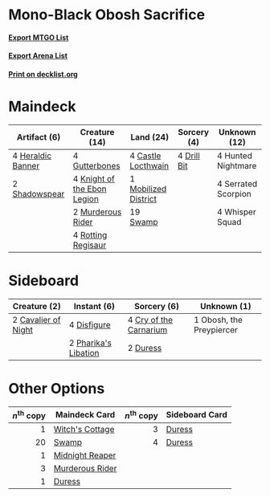 # Mono-Black Obosh Sacrifice

#### [Export MTGO List](../collection/Mono-Black%20Obosh%20Sacrifice/Mono-Black%20Obosh%20Sacrifice.txt)
#### [Export Arena List](../collection/Mono-Black%20Obosh%20Sacrifice/Mono-Black%20Obosh%20Sacrifice_arena.txt)
#### [Print on decklist.org](http://decklist.org/?deckmain=4%09Castle%20Locthwain%0A4%09Drill%20Bit%0A4%09Gutterbones%0A4%09Heraldic%20Banner%0A4%09Hunted%20Nightmare%0A4%09Knight%20of%20the%20Ebon%20Legion%0A1%09Mobilized%20District%0A2%09Murderous%20Rider%0A4%09Rotting%20Regisaur%0A4%09Serrated%20Scorpion%0A2%09Shadowspear%0A19%09Swamp%0A4%09Whisper%20Squad&deckside=2%09Cavalier%20of%20Night%0A4%09Cry%20of%20the%20Carnarium%0A4%09Disfigure%0A2%09Duress%0A1%09Obosh,%20the%20Preypiercer%0A2%09Pharika's%20Libation)
# Maindeck

|                                        Artifact (6)                                        |                                            Creature (14)                                             |                                           Land (24)                                           |                                     Sorcery (4)                                      |   Unknown (12)    |
|--------------------------------------------------------------------------------------------|------------------------------------------------------------------------------------------------------|-----------------------------------------------------------------------------------------------|--------------------------------------------------------------------------------------|-------------------|
|4 [Heraldic Banner](http://gatherer.wizards.com/Pages/Card/Details.aspx?multiverseid=473184)|4 [Gutterbones](http://gatherer.wizards.com/Pages/Card/Details.aspx?multiverseid=457220)              |4 [Castle Locthwain](http://gatherer.wizards.com/Pages/Card/Details.aspx?multiverseid=473203)  |4 [Drill Bit](http://gatherer.wizards.com/Pages/Card/Details.aspx?multiverseid=457217)|4 Hunted Nightmare |
|2 [Shadowspear](http://gatherer.wizards.com/Pages/Card/Details.aspx?multiverseid=476487)    |4 [Knight of the Ebon Legion](http://gatherer.wizards.com/Pages/Card/Details.aspx?multiverseid=466859)|1 [Mobilized District](http://gatherer.wizards.com/Pages/Card/Details.aspx?multiverseid=461176)|                                                                                      |4 Serrated Scorpion|
|                                                                                            |2 [Murderous Rider](http://gatherer.wizards.com/Pages/Card/Details.aspx?multiverseid=473059)          |19 [Swamp](http://gatherer.wizards.com/Pages/Card/Details.aspx?multiverseid=439858)            |                                                                                      |4 Whisper Squad    |
|                                                                                            |4 [Rotting Regisaur](http://gatherer.wizards.com/Pages/Card/Details.aspx?multiverseid=466865)         |                                                                                               |                                                                                      |                   |


# Sideboard

|                                         Creature (2)                                         |                                          Instant (6)                                          |                                           Sorcery (6)                                           |      Unknown (1)       |
|----------------------------------------------------------------------------------------------|-----------------------------------------------------------------------------------------------|-------------------------------------------------------------------------------------------------|------------------------|
|2 [Cavalier of Night](http://gatherer.wizards.com/Pages/Card/Details.aspx?multiverseid=466848)|4 [Disfigure](http://gatherer.wizards.com/Pages/Card/Details.aspx?multiverseid=442076)         |4 [Cry of the Carnarium](http://gatherer.wizards.com/Pages/Card/Details.aspx?multiverseid=457214)|1 Obosh, the Preypiercer|
|                                                                                              |2 [Pharika's Libation](http://gatherer.wizards.com/Pages/Card/Details.aspx?multiverseid=476362)|2 [Duress](http://gatherer.wizards.com/Pages/Card/Details.aspx?multiverseid=14557)               |                        |


# Other Options

|*n*<sup>th</sup> copy|                                      Maindeck Card                                       |*n*<sup>th</sup> copy|                                 Sideboard Card                                 |
|--------------------:|------------------------------------------------------------------------------------------|--------------------:|--------------------------------------------------------------------------------|
|                    1|[Witch's Cottage](http://gatherer.wizards.com/Pages/Card/Details.aspx?multiverseid=473211)|                    3|[Duress](http://gatherer.wizards.com/Pages/Card/Details.aspx?multiverseid=14557)|
|                   20|[Swamp](http://gatherer.wizards.com/Pages/Card/Details.aspx?multiverseid=439858)          |                    4|[Duress](http://gatherer.wizards.com/Pages/Card/Details.aspx?multiverseid=14557)|
|                    1|[Midnight Reaper](http://gatherer.wizards.com/Pages/Card/Details.aspx?multiverseid=452827)|                     |                                                                                |
|                    3|[Murderous Rider](http://gatherer.wizards.com/Pages/Card/Details.aspx?multiverseid=473059)|                     |                                                                                |
|                    1|[Duress](http://gatherer.wizards.com/Pages/Card/Details.aspx?multiverseid=14557)          |                     |                                                                                |


